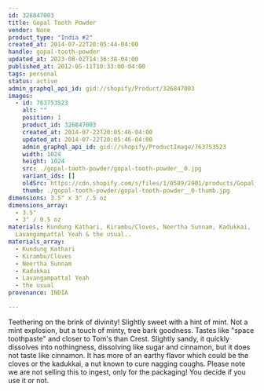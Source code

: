 ```yaml
---
id: 326847003
title: Gopal Tooth Powder
vendor: None
product_type: "India #2"
created_at: 2014-07-22T20:05:44-04:00
handle: gopal-tooth-powder
updated_at: 2023-08-02T14:36:38-04:00
published_at: 2012-05-11T10:33:00-04:00
tags: personal
status: active
admin_graphql_api_id: gid://shopify/Product/326847003
images:
  - id: 763753523
    alt: ""
    position: 1
    product_id: 326847003
    created_at: 2014-07-22T20:05:46-04:00
    updated_at: 2014-07-22T20:05:46-04:00
    admin_graphql_api_id: gid://shopify/ProductImage/763753523
    width: 1024
    height: 1024
    src: ./gopal-tooth-powder/gopal-tooth-powder__0.jpg
    variant_ids: []
    oldSrc: https://cdn.shopify.com/s/files/1/0589/2901/products/Gopal_Tooth_Powder.jpeg?v=1406073946
    thumb: ./gopal-tooth-powder/gopal-tooth-powder__0-thumb.jpg
dimensions: 3.5" x 3" /.5 oz
dimensions_array:
  - 3.5"
  - 3" / 0.5 oz
materials: Kundung Kathari, Kirambu/Cloves, Neertha Sunnam, Kadukkai,
  Lavangampattal Yeah & the usual..
materials_array:
  - Kundung Kathari
  - Kirambu/Cloves
  - Neertha Sunnam
  - Kadukkai
  - Lavangampattal Yeah
  - the usual
provenance: INDIA

---
```


Teethering on the brink of divinity! Slightly sweet with a hint of mint. Not a mint explosion, but a touch of minty, tree bark goodness. Tastes like "space toothpaste" and closer to Tom's than Crest. Slightly sandy, it quickly dissolves into nothingness, dissolving like sugar and cinnamon, but it does not taste like cinnamon. It has more of an earthy flavor which could be the cloves or the kadukkai, a nut known to cure nagging coughs. Please note we are not selling this to ingest, only for the packaging! You decide if you use it or not.